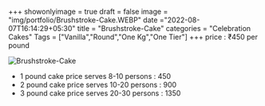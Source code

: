 +++
showonlyimage = true
draft = false
image = "img/portfolio/Brushstroke-Cake.WEBP"
date ="2022-08-07T16:14:29+05:30"
title = "Brushstroke-Cake"
categories = "Celebration Cakes"
Tags = ["Vanilla","Round","One Kg","One Tier"]
+++
price : ₹450 per pound
<!--more-->
![Brushstroke-Cake](/img/portfolio/Brushstroke-Cake.WEBP)
* 1 pound cake price serves 8-10 persons : 450
* 2 pound cake price serves 10-20 persons : 900
* 3 pound cake price serves 20-30 persons : 1350
